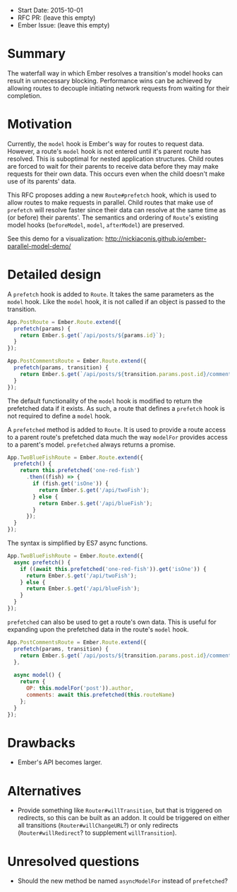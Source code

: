 - Start Date: 2015-10-01
- RFC PR: (leave this empty)
- Ember Issue: (leave this empty)

# Summary

The waterfall way in which Ember resolves a transition's model hooks can result in unnecessary blocking.
Performance wins can be achieved by allowing routes to decouple initiating network requests from waiting for their completion.

# Motivation

Currently, the `model` hook is Ember's way for routes to request data.
However, a route's `model` hook is not entered until it's parent route has resolved.
This is suboptimal for nested application structures.
Child routes are forced to wait for their parents to receive data before they may make requests for their own data.
This occurs even when the child doesn't make use of its parents' data.

This RFC proposes adding a new `Route#prefetch` hook, which is used to allow routes to make requests in parallel.
Child routes that make use of `prefetch` will resolve faster since their data can resolve at the same time as (or before) their parents'.
The semantics and ordering of `Route`'s existing model hooks (`beforeModel`, `model`, `afterModel`) are preserved.

See this demo for a visualization: http://nickiaconis.github.io/ember-parallel-model-demo/

# Detailed design

A `prefetch` hook is added to `Route`.
It takes the same parameters as the `model` hook.
Like the `model` hook, it is not called if an object is passed to the transition.

```javascript
App.PostRoute = Ember.Route.extend({
  prefetch(params) {
    return Ember.$.get(`/api/posts/${params.id}`);
  }
});

App.PostCommentsRoute = Ember.Route.extend({
  prefetch(params, transition) {
    return Ember.$.get(`/api/posts/${transition.params.post.id}/comments`);
  }
});
```

The default functionality of the `model` hook is modified to return the prefetched data if it exists.
As such, a route that defines a `prefetch` hook is not required to define a `model` hook.

A `prefetched` method is added to `Route`.
It is used to provide a route access to a parent route's prefetched data much the way `modelFor` provides access to a parent's model.
`prefetched` always returns a promise.

```javascript
App.TwoBlueFishRoute = Ember.Route.extend({
  prefetch() {
    return this.prefetched('one-red-fish')
      .then((fish) => {
        if (fish.get('isOne')) {
          return Ember.$.get('/api/twoFish');
        } else {
          return Ember.$.get('/api/blueFish');
        }
      });
  }
});
```

The syntax is simplified by ES7 async functions.

```javascript
App.TwoBlueFishRoute = Ember.Route.extend({
  async prefetch() {
    if ((await this.prefetched('one-red-fish')).get('isOne')) {
      return Ember.$.get('/api/twoFish');
    } else {
      return Ember.$.get('/api/blueFish');
    }
  }
});
```

`prefetched` can also be used to get a route's own data.
This is useful for expanding upon the prefetched data in the route's `model` hook.

```javascript
App.PostCommentsRoute = Ember.Route.extend({
  prefetch(params, transition) {
    return Ember.$.get(`/api/posts/${transition.params.post.id}/comments`);
  },
  
  async model() {
    return {
      OP: this.modelFor('post')).author,
      comments: await this.prefetched(this.routeName)
    };
  }
});
```

# Drawbacks

- Ember's API becomes larger.

# Alternatives

- Provide something like `Router#willTransition`, but that is triggered on redirects, so this can be built as an addon. It could be triggered on either all transitions (`Router#willChangeURL`?) or only redirects (`Router#willRedirect`? to supplement `willTransition`).

# Unresolved questions

- Should the new method be named `asyncModelFor` instead of `prefetched`?
